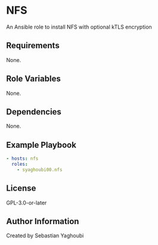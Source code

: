 # NFS

An Ansible role to install NFS with optional kTLS encryption

## Requirements

None.

## Role Variables

None.

## Dependencies

None.

## Example Playbook

```yaml
- hosts: nfs
  roles:
    - syaghoubi00.nfs
```

## License

GPL-3.0-or-later

## Author Information

Created by Sebastian Yaghoubi
